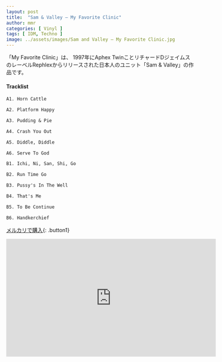 ```yaml
---
layout: post
title:  "Sam & Valley – My Favorite Clinic"
author: mmr
categories: [ Vinyl ]
tags: [ IDM, Techno ]
image: ../assets/images/Sam and Valley – My Favorite Clinic.jpg
---
```


「My Favorite Clinic」は、
1997年にAphex TwinことリチャードDジェイムスのレーベルRephlexからリリースされた日本人のユニット「Sam & Valley」の作品です。


#### Tracklist
```md
A1. Horn Cattle

A2. Platform Happy

A3. Pudding & Pie

A4. Crash You Out

A5. Diddle, Diddle

A6. Serve To God

B1. Ichi, Ni, San, Shi, Go

B2. Run Time Go

B3. Pussy's In The Well

B4. That's Me

B5. To Be Continue

B6. Handkerchief
```

[メルカリで購入](https://jp.mercari.com/item/m91264639069?afid=6142608987){: .button1}

<iframe width="560" height="315" src="https://www.youtube.com/embed/q_582TRazkM?si=5BeMSEyRolv5PDb6" title="YouTube video player" frameborder="0" allow="accelerometer; autoplay; clipboard-write; encrypted-media; gyroscope; picture-in-picture; web-share" referrerpolicy="strict-origin-when-cross-origin" allowfullscreen></iframe>